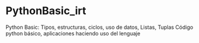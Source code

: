 # PythonBasic_irt
Python Basic: Tipos, estructuras, ciclos, uso de datos, Listas, Tuplas
Código python básico, aplicaciones  haciendo uso del lenguaje
